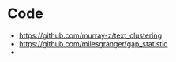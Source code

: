 

# Code
- https://github.com/murray-z/text_clustering
- https://github.com/milesgranger/gap_statistic
- 




